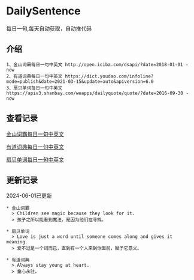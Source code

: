 # DailySentence

每日一句,每天自动获取，自动推代码

## 介绍

```
1、金山词霸每日一句中英文 http://open.iciba.com/dsapi/?date=2018-01-01 - now
2、有道词典每日一句中英文 https://dict.youdao.com/infoline?mode=publish&date=2021-03-15&update=auto&apiversion=6.0
3、扇贝单词每日一句中英文 https://apiv3.shanbay.com/weapps/dailyquote/quote/?date=2016-09-30 - now
```

## 查看记录

[金山词霸每日一句中英文](./data/iciba/)

[有道词典每日一句中英文](./data/youdao/)

[扇贝单词每日一句中英文](./data/shanbay/)

## 更新记录
2024-06-01已更新 
```
* 金山词霸
  > Children see magic because they look for it.
  > 孩子之所以能看到魔法，是因为他们在寻找。

* 扇贝单词
  > Love is just a word until someone comes along and gives it meaning.
  > 爱不过是一个词而已，直到有一个人来到你面前，赋予它意义。

* 有道词典
  > Always stay young at heart.
  > 童心永驻。

```
